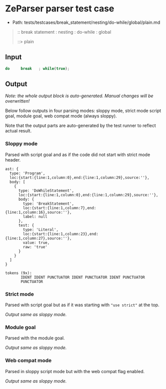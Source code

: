 # ZeParser parser test case

- Path: tests/testcases/break_statement/nesting/do-while/global/plain.md

> :: break statement : nesting : do-while : global
>
> ::> plain

## Input

`````js
do     break   ; while(true);
`````

## Output

_Note: the whole output block is auto-generated. Manual changes will be overwritten!_

Below follow outputs in four parsing modes: sloppy mode, strict mode script goal, module goal, web compat mode (always sloppy).

Note that the output parts are auto-generated by the test runner to reflect actual result.

### Sloppy mode

Parsed with script goal and as if the code did not start with strict mode header.

`````
ast: {
  type: 'Program',
  loc:{start:{line:1,column:0},end:{line:1,column:29},source:''},
  body: [
    {
      type: 'DoWhileStatement',
      loc:{start:{line:1,column:0},end:{line:1,column:29},source:''},
      body: {
        type: 'BreakStatement',
        loc:{start:{line:1,column:7},end:{line:1,column:16},source:''},
        label: null
      },
      test: {
        type: 'Literal',
        loc:{start:{line:1,column:23},end:{line:1,column:27},source:''},
        value: true,
        raw: 'true'
      }
    }
  ]
}

tokens (9x):
       IDENT IDENT PUNCTUATOR IDENT PUNCTUATOR IDENT PUNCTUATOR
       PUNCTUATOR
`````

### Strict mode

Parsed with script goal but as if it was starting with `"use strict"` at the top.

_Output same as sloppy mode._

### Module goal

Parsed with the module goal.

_Output same as sloppy mode._

### Web compat mode

Parsed in sloppy script mode but with the web compat flag enabled.

_Output same as sloppy mode._

